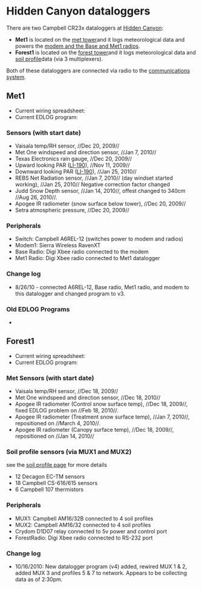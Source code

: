 # Hidden Canyon dataloggers

There are two Campbell CR23x dataloggers at [Hidden
Canyon](hiddencanyon/hc_sitedescription.md):

* **Met1** is located on the [met tower](hiddencanyon/hc_mettowers.md)and it logs meteorological data and powers the [modem and the Base and Met1 radios](hiddencanyon/hc_communicationsystem.md).
* **Forest1** is located on the [forest tower](hiddencanyon/hc_mettowers.md)and it logs meteorological data and [soil profile](hiddencanyon/hc_soilprofiles.md)data (via 3 multiplexers).

Both of these dataloggers are connected via radio to the [communications system](hiddencanyon/hc_communicationsystem.md).

## Met1

* Current wiring spreadsheet: 
* Current EDLOG program: 

### Sensors (with start date)

- Vaisala temp/RH sensor, //Dec 20, 2009//
- Met One windspeed and direction sensor, //Jan 7, 2010//
- Texas Electronics rain gauge, //Dec 20, 2009//
- Upward looking PAR ([LI-190](instruments/_instli-190.md)), //Nov 11, 2009//
- Downward looking PAR ([LI-190](instruments/inst_li-190.md)), //Jan 25, 2010//
- REBS Net Radiation sensor, //Jan 7, 2010// (day windset started working), //Jan 25, 2010// Negative correction factor changed
- Judd Snow Depth sensor, //Jan 14, 2010//, offest changed to 340cm //Aug 26, 2010//.
- Apogee IR radiometer (snow surface below tower), //Dec 20, 2009//
- Setra atmospheric pressure, //Dec 20, 2009//

### Peripherals

- Switch: Campbell A6REL-12 (switches power to modem and radios)
- Modem1: Sierra Wireless RavenXT
- Base Radio: Digi Xbee radio connected to the modem
- Met1 Radio: Digi Xbee radio connected to Met1 datalogger

### Change log

- 8/26/10 - connected A6REL-12, Base radio, Met1 radio, and modem to this datalogger and changed program to v3.

### Old EDLOG Programs

* 

## Forest1

* Current wiring spreadsheet: 
* Current EDLOG program: 

### Met Sensors (with start date)

- Vaisala temp/RH sensor, //Dec 18, 2009//
- Met One windspeed and direction sensor, //Dec 18, 2010//
- Apogee IR radiometer (Control snow surface temp), //Dec 18, 2009//, fixed EDLOG problem on //Feb 18, 2010//.
- Apogee IR radiometer (Treatment snow surface temp), //Jan 7, 2010//, repositioned on //March 4, 2010//.
- Apogee IR radiometer (Canopy surface temp), //Dec 18, 2009//, repositioned on //Jan 14, 2010//

### Soil profile sensors (via MUX1 and MUX2)

see the [soil profile page](hiddencanyon/hc_soilprofiles.md) for more details

- 12 Decagon EC-TM sensors
- 18 Campbell CS-616/615 sensors
- 6 Campbell 107 thermistors

### Peripherals

- MUX1: Campbell AM16/32B connected to 4 soil profiles
- MUX2: Campbell AM16/32 connected to 4 soil profiles
- Crydom D1D07 relay connected to 5v power and control port
- ForestRadio: Digi Xbee radio connected to RS-232 port

### Change log

- 10/16/2010: New datalogger program (v4) added, rewired MUX 1 & 2, added MUX 3 and profiles 5 & 7 to network. Appears to be collecting data as of 2:30pm.


